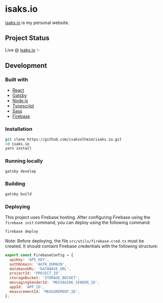 # isaks.io

[isaks.io](https://isaks.io) is my personal website.

## Project Status

Live @ [isaks.io](https://isaks.io) ✨

## Development

### Built with

- [React](https://reactjs.org/)
- [Gatsby](https://www.gatsbyjs.com/)
- [Node.js](https://nodejs.org/en/)
- [Typescript](https://www.typescriptlang.org/)
- [Sass](https://sass-lang.com/)
- [Firebase](https://firebase.google.com/)

### Installation

```bash
git clone https://github.com/isaksolheim/isaks.io.git
cd isaks.io
yarn install
```

### Running locally

```bash
gatsby develop
```

### Building

```bash
gatsby build
```

### Deploying

This project uses Firebase hosting. After configuring Firebase using the `firebase init` command, you can deploy using the following command:

```bash
firebase deploy
```

Note:
Before deploying, the file `src/utils/firebase-cred.ts` must be created. It should containt Firebase credentials with the following structure:

```javascript
export const FirebaseConfig = {
  apiKey: 'API_KEY',
  authDomain: 'AUTH_DOMAIN',
  databaseURL: 'DATABASE_URL',
  projectId: 'PROJECT_ID',
  storageBucket: 'STORAGE_BUCKET',
  messagingSenderId: 'MESSAGING_SENDER_ID',
  appId: 'APP_ID',
  measurementId: 'MEASUREMENT_ID',
};
```
